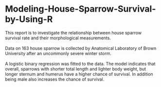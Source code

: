 # Modeling-House-Sparrow-Survival-by-Using-R
This report is to investigate the relationship between house sparrow survival rate and their morphological
measurements. <br>
<br>
Data on 163 house sparrow is collected by Anatomical Laboratory of Brown University after
an uncommonly severe winter storm.<br>
<br>
A logistic binary regression was fitted to the data. The model indicates
that overall, sparrows with shorter total length and lighter body weight, but longer sternum and humerus
have a higher chance of survival. In addition being male also increases the chance of survival.
